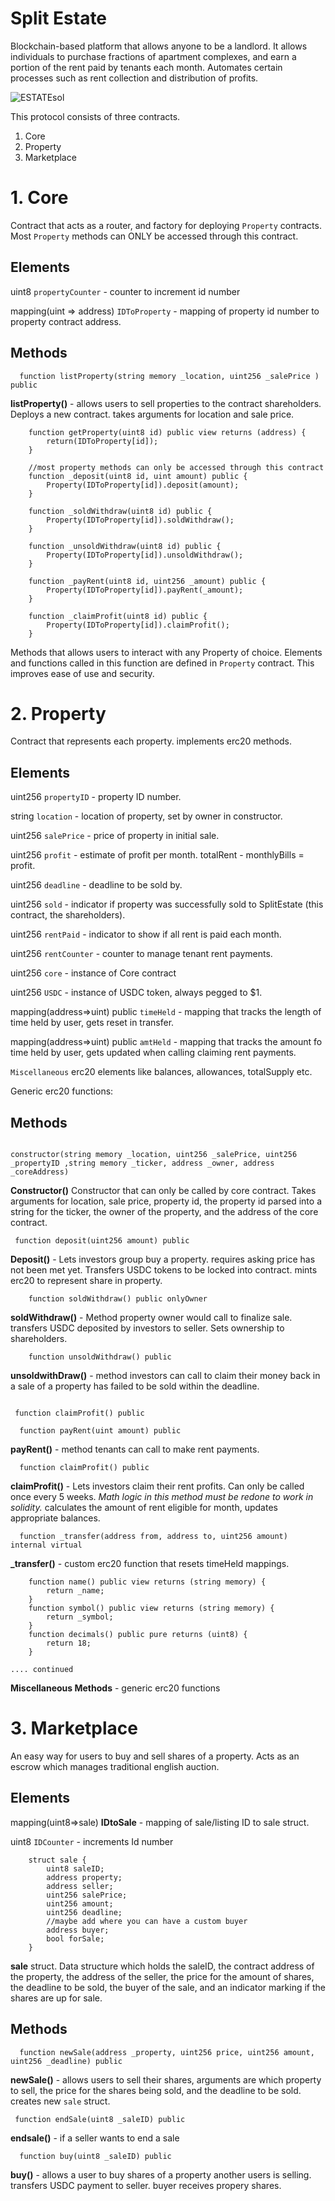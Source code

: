 # Split Estate
Blockchain-based platform that allows anyone to be a landlord. It allows individuals to purchase fractions of apartment complexes, and earn a portion of the rent paid by tenants each month. Automates certain processes such as rent collection and distribution of profits.



![ESTATEsol](https://user-images.githubusercontent.com/100609687/211211693-534ef820-f1d5-4662-8175-8904f0db1726.png)


This protocol consists of three contracts.
1. Core
2. Property
3. Marketplace

# 1. Core 
Contract that acts as a router, and factory for deploying `Property` contracts. Most `Property` methods can ONLY be accessed through this contract.

<h2> Elements </h2>

uint8 `propertyCounter` - counter to increment id number

mapping(uint => address) `IDToProperty` -  mapping of property id number to property contract address.

<h2> Methods </h2>

```solidity
  function listProperty(string memory _location, uint256 _salePrice ) public 
```
**listProperty()** - allows users to sell properties to the contract shareholders. Deploys a new contract. takes arguments for location and sale price.

```solidity
    function getProperty(uint8 id) public view returns (address) {
        return(IDToProperty[id]);
    }

    //most property methods can only be accessed through this contract
    function _deposit(uint8 id, uint amount) public {
        Property(IDToProperty[id]).deposit(amount);
    }

    function _soldWithdraw(uint8 id) public {
        Property(IDToProperty[id]).soldWithdraw();
    }

    function _unsoldWithdraw(uint8 id) public {
        Property(IDToProperty[id]).unsoldWithdraw();
    }

    function _payRent(uint8 id, uint256 _amount) public {
        Property(IDToProperty[id]).payRent(_amount);
    }

    function _claimProfit(uint8 id) public {
        Property(IDToProperty[id]).claimProfit();
    }
```

Methods that allows users to interact with any Property of choice. Elements and functions called in this function are defined in `Property` contract. This improves ease of use and security.

# 2. Property
Contract that represents each property. implements erc20 methods.
<h2> Elements </h2>

uint256 `propertyID` - property ID number.

string `location` - location of property, set by owner in constructor.

uint256 `salePrice` - price of property in initial sale.

uint256 `profit` - estimate of profit per month. totalRent - monthlyBills = profit.

uint256 `deadline` - deadline to be sold by.

uint256 `sold` - indicator if property was successfully sold to SplitEstate (this contract, the shareholders).

uint256 `rentPaid` - indicator to show if all rent is paid each month.

uint256 `rentCounter` - counter to manage tenant rent payments.

uint256 `core` - instance of Core contract

uint256 `USDC` - instance of USDC token, always pegged to $1.

mapping(address=>uint) public `timeHeld` - mapping that tracks the length of time held by user, gets reset in transfer.

mapping(address=>uint) public `amtHeld` - mapping that tracks the amount fo time held by user, gets updated when calling claiming rent payments.
   
`Miscellaneous` erc20 elements like balances, allowances, totalSupply etc.


Generic erc20 functions:

<h2> Methods </h2>

```solidity

constructor(string memory _location, uint256 _salePrice, uint256 _propertyID ,string memory _ticker, address _owner, address _coreAddress) 
``` 
**Constructor()** Constructor that can only be called by core contract. Takes arguments for location, sale price, property id, the property id parsed into a string for the ticker, the owner of the property, and the address of the core contract.

```solidity
 function deposit(uint256 amount) public
```
**Deposit()** - Lets investors group buy a property. requires asking price has not been met yet. Transfers USDC tokens to be locked into contract. mints erc20 to represent share in property.


```solidity
    function soldWithdraw() public onlyOwner
```
**soldWithdraw()** - Method property owner would call to finalize sale. transfers USDC deposited by investors to seller. Sets ownership to shareholders.

```solidity
    function unsoldWithdraw() public
```
**unsoldwithDraw()** - method investors can call to claim their money back in a sale of a property has failed to be sold within the deadline.

```solidity

 function claimProfit() public

  function payRent(uint amount) public 
```
**payRent()** - method tenants can call to make rent payments.

```solidity
  function claimProfit() public
```
**claimProfit()** - Lets investors claim their rent profits. Can only be called once every 5 weeks. *Math logic in this method must be redone to work in solidity.*
calculates the amount of rent eligible for month, updates appropriate balances.

```solidity
  function _transfer(address from, address to, uint256 amount) internal virtual
```

**_transfer()** - custom erc20 function that resets timeHeld mappings.

```solidity
    function name() public view returns (string memory) {
        return _name;
    }
    function symbol() public view returns (string memory) {
        return _symbol;
    }
    function decimals() public pure returns (uint8) {
        return 18;
    }

.... continued
```

**Miscellaneous Methods** - generic erc20 functions 

# 3. Marketplace

An easy way for users to buy and sell shares of a property. Acts as an escrow which manages traditional english auction.

<h2> Elements </h2>

mapping(uint8=>sale) **IDtoSale** - mapping of sale/listing ID to sale struct.

uint8 `IDCounter` - increments Id number

```solidity
    struct sale {
        uint8 saleID;
        address property;
        address seller;
        uint256 salePrice;
        uint256 amount;
        uint256 deadline;
        //maybe add where you can have a custom buyer
        address buyer;
        bool forSale;
    }
```

**sale** struct. Data structure which holds the saleID, the contract address of the property, the address of the seller, the price for the amount of shares, the deadline to be sold, the buyer of the sale, and an indicator marking if the shares are up for sale.

<h2> Methods </h2>

```solidity
  function newSale(address _property, uint256 price, uint256 amount, uint256 _deadline) public
```

**newSale()** - allows users to sell their shares, arguments are which property to sell, the price for the shares being sold, and the deadline to be sold. creates new `sale` struct.

```solidity
 function endSale(uint8 _saleID) public
```
**endsale()** - if a seller wants to end a sale

```solidity
  function buy(uint8 _saleID) public
```

**buy()** - allows a user to buy shares of a property another users is selling. transfers USDC payment to seller. buyer receives propery shares.







